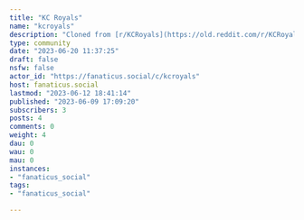 ```yaml
---
title: "KC Royals" 
name: "kcroyals"
description: "Cloned from [r/KCRoyals](https://old.reddit.com/r/KCRoyals)# Looking for mods!"
type: community
date: "2023-06-20 11:37:25"
draft: false
nsfw: false
actor_id: "https://fanaticus.social/c/kcroyals"
host: fanaticus.social
lastmod: "2023-06-12 18:41:14"
published: "2023-06-09 17:09:20"
subscribers: 3
posts: 4
comments: 0
weight: 4
dau: 0
wau: 0
mau: 0
instances:
- "fanaticus_social"
tags: 
- "fanaticus_social"

---
```

